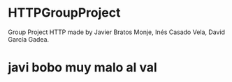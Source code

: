 # HTTPGroupProject
Group Project HTTP made by Javier Bratos Monje, Inés Casado Vela, David García Gadea.
# javi bobo muy malo al val